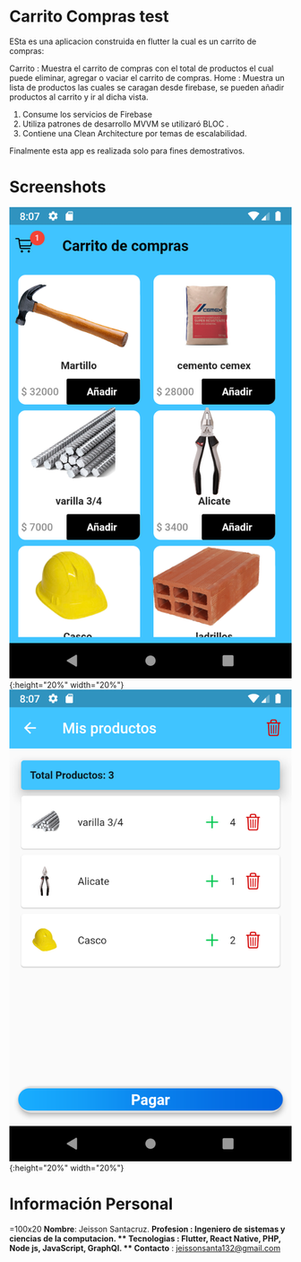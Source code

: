 # Carrito Compras test
ESta es una aplicacion construida en flutter la cual es un carrito de compras:

Carrito : Muestra el carrito de compras con el total de productos el cual puede eliminar, agregar o vaciar el carrito de compras.
Home : Muestra un  lista de productos las cuales se caragan desde firebase, se pueden añadir productos al carrito y ir al dicha vista.

1. Consume los servicios de Firebase
2. Utiliza patrones de desarrollo MVVM se utilizaró BLOC .
3. Contiene una Clean Architecture por temas de escalabilidad.

Finalmente esta app es realizada solo para fines demostrativos.


# Screenshots
![title](assets/images/S1.png ){:height="20%" width="20%"}
![title](assets/images/S2.png){:height="20%" width="20%"}



# Información Personal

=100x20
**Nombre**: Jeisson Santacruz.
**Profesion **: Ingeniero de sistemas y ciencias de la computacion.
** Tecnologias** : Flutter, React Native, PHP, Node js, JavaScript, GraphQl.
** Contacto** : jeissonsanta132@gmail.com